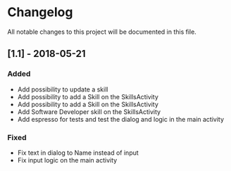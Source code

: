 # Changelog
All notable changes to this project will be documented in this file.

## [1.1] - 2018-05-21
### Added
- Add possibility to update a skill
- Add possibility to add a Skill on the SkillsActivity
- Add possibility to add a Skill on the SkillsActivity
- Add Software Developer skill on the SkillsActivity
- Add espresso for tests and test the dialog and logic in the main activity

### Fixed
- Fix text in dialog to Name instead of input
- Fix input logic on the main activity